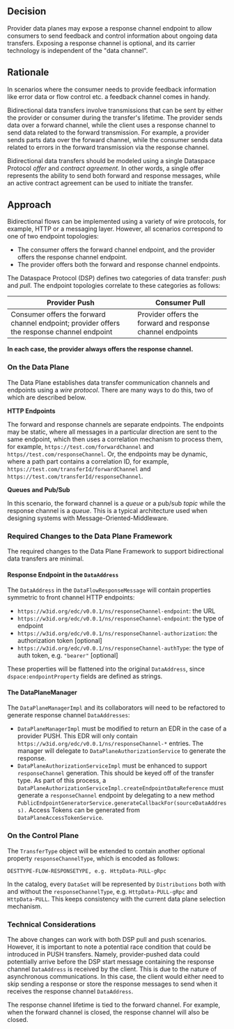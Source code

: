 ## Decision

Provider data planes may expose a response channel endpoint to allow consumers to send feedback and control information
about ongoing data transfers.
Exposing a response channel is optional, and its carrier technology is independent of the "data channel".

## Rationale

In scenarios where the consumer needs to provide feedback information like error data or flow control etc. a feedback
channel comes in handy.

Bidirectional data transfers involve transmissions that can be sent by either the provider or consumer during the
transfer's lifetime. The provider sends data over a forward channel, while the client uses a response channel to send
data related to the forward transmission. For example, a provider sends parts data over the forward channel, while the
consumer sends data related to errors in the forward transmission via the response channel.

Bidirectional data transfers should be modeled using a single Dataspace Protocol *offer* and *contract agreement*. In
other words, a single offer represents the ability to send both forward and response messages, while an active contract
agreement can be used to initiate the transfer.

## Approach

Bidirectional flows can be implemented using a variety of wire protocols, for example, HTTP or a messaging layer.
However, all scenarios correspond to one of two endpoint topologies:

- The consumer offers the forward channel endpoint, and the provider offers the response channel endpoint.
- The provider offers both the forward and response channel endpoints.

The Dataspace Protocol (DSP) defines two categories of data transfer: *push* and *pull*. The endpoint topologies
correlate to these categories as follows:

| Provider Push                                                                               | Consumer Pull                                              |
|---------------------------------------------------------------------------------------------|------------------------------------------------------------|
| Consumer offers the forward channel endpoint; provider offers the response channel endpoint | Provider offers the forward and response channel endpoints |

**In each case, the provider always offers the response channel.**

### On the Data Plane

The Data Plane establishes data transfer communication channels and endpoints using a *wire protocol*. There are many
ways to do this, two of which are described below.

**HTTP Endpoints**

The forward and response channels are separate endpoints. The endpoints may be static, where all messages in a
particular direction are sent to the same endpoint, which then uses a correlation mechanism to process them, for
example, `https://test.com/forwardChannel` and `https//test.com/responseChannel`. Or, the endpoints may be dynamic,
where a path part contains a correlation ID, for example, `https://test.com/transferId/forwardChannel`
and `https://test.com/transferId/responseChannel`.

**Queues and Pub/Sub**

In this scenario, the forward channel is a *queue* or a pub/sub *topic* while the response channel is a *queue*. This is
a typical architecture used when designing systems with Message-Oriented-Middleware.

### Required Changes to the Data Plane Framework

The required changes to the Data Plane Framework to support bidirectional data transfers are minimal.

#### Response Endpoint in the `DataAddress`

The `DataAddress` in the `DataFlowResponseMessage` will contain properties symmetric to front channel HTTP endpoints:

- `https://w3id.org/edc/v0.0.1/ns/responseChannel-endpoint`: the URL
- `https://w3id.org/edc/v0.0.1/ns/responseChannel-endpoint`: the type of endpoint
- `https://w3id.org/edc/v0.0.1/ns/responseChannel-authorization`: the authorization token [optional]
- `https://w3id.org/edc/v0.0.1/ns/responseChannel-authType`: the type of auth token, e.g. `"bearer"` [optional]

These properties will be flattened into the original `DataAddress`, since `dspace:endpointProperty` fields are defined
as strings.

#### The DataPlaneManager

The `DataPlaneManagerImpl` and its collaborators will need to be refactored to generate response
channel `DataAddresses`:

- `DataPlaneManagerImpl` must be modified to return an EDR in the case of a provider PUSH. This EDR will only contain
  `https://w3id.org/edc/v0.0.1/ns/responseChannel-*` entries. The manager will delegate to
  `DataPlaneAuthorizationService`
  to generate the response.
- `DataPlaneAuthorizationServiceImpl` must be enhanced to support `responseChannel` generation. This should be keyed off
  of the transfer type. As part of this process, a `DataPlaneAuthorizationServiceImpl.createEndpointDataReference` must
  generate a `responseChannel` endpoint by delegating to a new
  method `PublicEndpointGeneratorService.generateCallbackFor(sourceDataAddress).` Access Tokens can be generated
  from `DataPlaneAccessTokenService`.

### On the Control Plane

The `TransferType` object will be extended to contain another optional property `responseChannelType`, which is encoded
as follows:

```
DESTTYPE-FLOW-RESPONSETYPE, e.g. HttpData-PULL-gRpc
```

In the catalog, every `DataSet` will be represented by `Distributions` both with and without the `responseChannelType`,
e.g. `HttpData-PULL-gRpc` and `HttpData-PULL`. This keeps consistency with the current data plane selection mechanism.

### Technical Considerations

The above changes can work with both DSP pull and push scenarios. However, it is important to note a potential race
condition that could be introduced in PUSH transfers. Namely, provider-pushed data could potentially arrive before the
DSP start message containing the response channel `DataAddress` is received by the client. This is due to the nature of
asynchronous communications. In this case, the client would either need to skip sending a response or store the response
messages to send when it receives the response channel `DataAddress`.

The response channel lifetime is tied to the forward channel. For example, when the forward channel is closed, the
response channel will also be closed.